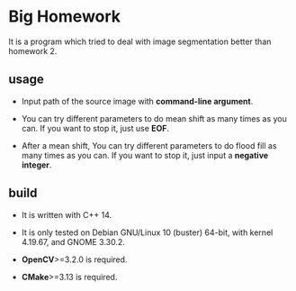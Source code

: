 # Big Homework

It is a program which tried to deal with image segmentation better than homework 2.

## usage

- Input path of the source image with **command-line argument**.

- You can try different parameters to do mean shift as many times as you can. If you want to stop it, just use **EOF**.

- After a mean shift, You can try different parameters to do flood fill as many times as you can. If you want to stop it, just input a **negative integer**.

## build

- It is written with C++ 14.

- It is only tested on Debian GNU/Linux 10 (buster) 64-bit, with kernel 4.19.67, and GNOME 3.30.2.

- **OpenCV**>=3.2.0 is required.

- **CMake**>=3.13 is required.